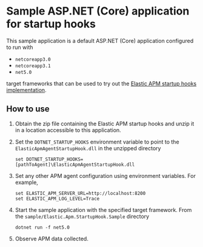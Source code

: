 # Sample ASP.NET (Core) application for startup hooks

This sample application is a default ASP.NET (Core) application
configured to run with 

- `netcoreapp3.0`
- `netcoreapp3.1`
- `net5.0` 
  
target frameworks that can be used to try out the [Elastic APM
startup hooks implementation](../../src/ElasticApmAgentStartupHook).

## How to use

1. Obtain the zip file containing the Elastic APM startup hooks and unzip it in a location accessible to this application.
2. Set the `DOTNET_STARTUP_HOOKS` environment variable to point to the `ElasticApmAgentStartupHook.dll` in the unzipped directory

    ```
    set DOTNET_STARTUP_HOOKS=[pathToAgent]\ElasticApmAgentStartupHook.dll
    ```
3. Set any other APM agent configuration using environment variables. For example,

    ```
    set ELASTIC_APM_SERVER_URL=http://localhost:8200
    set ELASTIC_APM_LOG_LEVEL=Trace
    ```
4. Start the sample application with the specified target framework. From the `sample/Elastic.Apm.StartupHook.Sample` directory

    ```
    dotnet run -f net5.0
    ```
5. Observe APM data collected.
